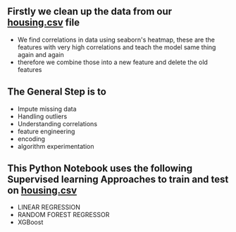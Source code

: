 ## Firstly we clean up the data from our [housing.csv](https://github.com/rituraj-navindgikar/ML/blob/main/housing.csv) file 
- We find correlations in data using seaborn's heatmap, these are the features with very high correlations and teach the model same thing again and again
- therefore we combine those into a new feature and delete the old features

## The General Step is to
- Impute missing data
- Handling outliers
- Understanding correlations
- feature engineering
- encoding
- algorithm experimentation
  
## This Python Notebook uses the following Supervised learning Approaches to train and test on [housing.csv](https://github.com/rituraj-navindgikar/ML/blob/main/housing.csv)
- LINEAR REGRESSION 
- RANDOM FOREST REGRESSOR
- XGBoost
